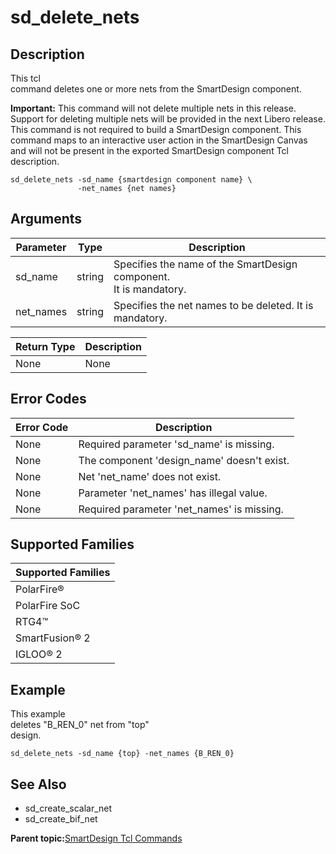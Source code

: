 # sd\_delete\_nets

## Description

This tcl<br /> command deletes one or more nets from the SmartDesign component.

**Important:** This command will not delete multiple nets in this release. Support for deleting multiple nets will be provided in the next Libero release. This command is not required to build a SmartDesign component. This command maps to an interactive user action in the SmartDesign Canvas and will not be present in the exported SmartDesign component Tcl description.

```
sd_delete_nets -sd_name {smartdesign component name} \
               -net_names {net names}
```

## Arguments

|Parameter|Type|Description|
|---------|----|-----------|
|sd\_name|string|Specifies the name of the SmartDesign component.<br /> It is mandatory.|
|net\_names|string|Specifies the net names to be deleted. It is<br /> mandatory.|

|Return Type|Description|
|-----------|-----------|
|None|None|

## Error Codes

|Error Code|Description|
|----------|-----------|
|None|Required parameter 'sd\_name' is missing.|
|None|The component 'design\_name' doesn't exist.|
|None|Net 'net\_name' does not exist.|
|None|Parameter 'net\_names' has illegal value.|
|None|Required parameter 'net\_names' is missing.|

## Supported Families

|Supported Families|
|------------------|
|PolarFire®|
|PolarFire SoC|
|RTG4™|
|SmartFusion® 2|
|IGLOO® 2|

## Example

This example<br /> deletes "B\_REN\_0" net from "top"<br /> design.

```
sd_delete_nets -sd_name {top} -net_names {B_REN_0}
```

## See Also

-   sd\_create\_scalar\_net
-   sd\_create\_bif\_net

**Parent topic:**[SmartDesign Tcl Commands](GUID-92BDB298-D736-4F37-87A0-3E5E1200BEE6.md)

